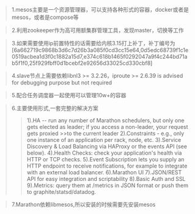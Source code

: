 >1.mesos主要是一个资源管理器，可以支持各种形式的容器，docker或者是mesos，或者是compose等

>2.利用zookeeper作为高可用额集群管理工具，发现master，切换等工作

>3.如果需要使用ip前置特性的话需要给内核3.15打上补丁，补丁编号为[6a662719c9868b3d6c7d26b3a085f0cd3cc15e64,0d5edc68739f1c1e0519acbea1d3f0c1882a15d7,e374c618b1465f0292047a9f4c244bd71ab5f1f0,25f929fbff0d1bcebf2e92656d33025cd330cbf8]

>4.slave节点上需要依赖libnl3 >= 3.2.26，iproute >= 2.6.39 is advised for debugging purpose but not required

>5.配合任务调度器一起使用可以管理10w+的容器

>6.主要使用形式,一套完整的解决方案
>>1).HA -- run any number of Marathon schedulers, but only one gets elected as leader; if you access a non-leader, your request gets proxied >>to the current leader
>>2).Constraints - e.g., only one instance of an application per rack, node, etc.
>>3).Service Discovery & Load Balancing via HAProxy or the events API (see below).
>>4).Health Checks: check your application's health via HTTP or TCP checks.
>>5).Event Subscription lets you supply an HTTP endpoint to receive notifications, for example to integrate with an external load balancer.
>>6).Marathon UI
>>7).JSON/REST API for easy integration and scriptability
>>8).Basic Auth and SSL
>>9).Metrics: query them at /metrics in JSON format or push them to graphite/statsd/datadog.

>7.Marathon依赖libmesos,所以安装的时候需要先安装mesos



